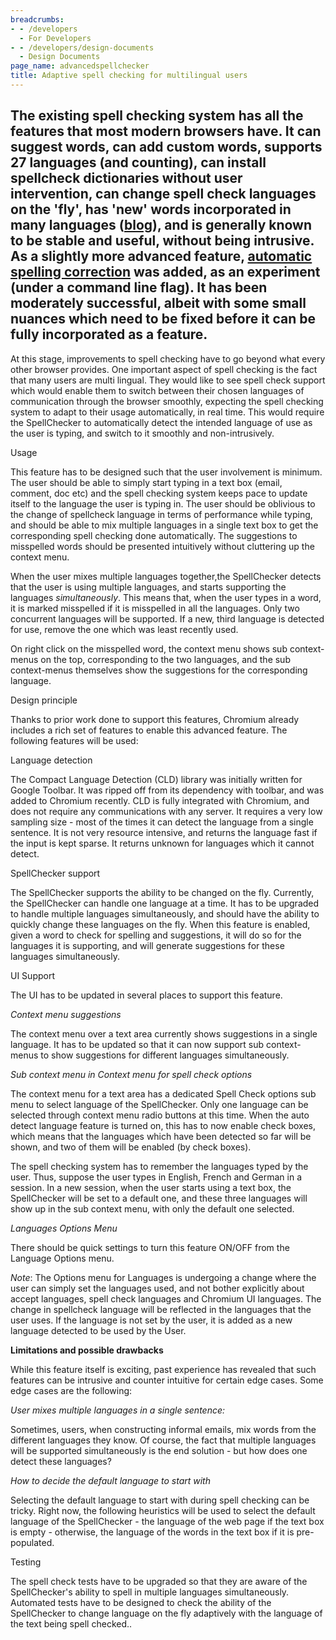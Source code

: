 ```yaml
---
breadcrumbs:
- - /developers
  - For Developers
- - /developers/design-documents
  - Design Documents
page_name: advancedspellchecker
title: Adaptive spell checking for multilingual users
---
```


## The existing spell checking system has all the features that most modern browsers have. It can suggest words, can add custom words, supports 27 languages (and counting), can install spellcheck dictionaries without user intervention, can change spell check languages on the 'fly', has 'new' words incorporated in many languages ([blog](http://blog.chromium.org/2009/02/spell-check-dictionary-improvements.html)), and is generally known to be stable and useful, without being intrusive. As a slightly more advanced feature, [automatic spelling correction](/developers/design-documents/automaticspellingcorrection) was added, as an experiment (under a command line flag). It has been moderately successful, albeit with some small nuances which need to be fixed before it can be fully incorporated as a feature.

At this stage, improvements to spell checking have to go beyond what every other
browser provides. One important aspect of spell checking is the fact that many
users are multi lingual. They would like to see spell check support which would
enable them to switch between their chosen languages of communication through
the browser smoothly, expecting the spell checking system to adapt to their
usage automatically, in real time. This would require the SpellChecker to
automatically detect the intended language of use as the user is typing, and
switch to it smoothly and non-intrusively.

Usage

This feature has to be designed such that the user involvement is minimum. The
user should be able to simply start typing in a text box (email, comment, doc
etc) and the spell checking system keeps pace to update itself to the language
the user is typing in. The user should be oblivious to the change of spellcheck
language in terms of performance while typing, and should be able to mix
multiple languages in a single text box to get the corresponding spell checking
done automatically. The suggestions to misspelled words should be presented
intuitively without cluttering up the context menu.

When the user mixes multiple languages together,the SpellChecker detects that
the user is using multiple languages, and starts supporting the languages
*simultaneously*. This means that, when the user types in a word, it is marked
misspelled if it is misspelled in all the languages. Only two concurrent
languages will be supported. If a new, third language is detected for use,
remove the one which was least recently used.

On right click on the misspelled word, the context menu shows sub context-menus
on the top, corresponding to the two languages, and the sub context-menus
themselves show the suggestions for the corresponding language.

Design principle

Thanks to prior work done to support this features, Chromium already includes a
rich set of features to enable this advanced feature. The following features
will be used:

Language detection

The Compact Language Detection (CLD) library was initially written for Google
Toolbar. It was ripped off from its dependency with toolbar, and was added to
Chromium recently. CLD is fully integrated with Chromium, and does not require
any communications with any server. It requires a very low sampling size - most
of the times it can detect the language from a single sentence. It is not very
resource intensive, and returns the language fast if the input is kept sparse.
It returns unknown for languages which it cannot detect.

SpellChecker support

The SpellChecker supports the ability to be changed on the fly. Currently, the
SpellChecker can handle one language at a time. It has to be upgraded to handle
multiple languages simultaneously, and should have the ability to quickly change
these languages on the fly. When this feature is enabled, given a word to check
for spelling and suggestions, it will do so for the languages it is supporting,
and will generate suggestions for these languages simultaneously.

UI Support

The UI has to be updated in several places to support this feature.

*Context menu suggestions*

The context menu over a text area currently shows suggestions in a single
language. It has to be updated so that it can now support sub context-menus to
show suggestions for different languages simultaneously.

*Sub context menu in Context menu for spell check options*

The context menu for a text area has a dedicated Spell Check options sub menu to
select language of the SpellChecker. Only one language can be selected through
context menu radio buttons at this time. When the auto detect language feature
is turned on, this has to now enable check boxes, which means that the languages
which have been detected so far will be shown, and two of them will be enabled
(by check boxes).

The spell checking system has to remember the languages typed by the user. Thus,
suppose the user types in English, French and German in a session. In a new
session, when the user starts using a text box, the SpellChecker will be set to
a default one, and these three languages will show up in the sub context menu,
with only the default one selected.

*Languages Options Menu*

There should be quick settings to turn this feature ON/OFF from the Language
Options menu.

*Note*: The Options menu for Languages is undergoing a change where the user can
simply set the languages used, and not bother explicitly about accept languages,
spell check languages and Chromium UI languages. The change in spellcheck
language will be reflected in the languages that the user uses. If the language
is not set by the user, it is added as a new language detected to be used by the
User.

**Limitations and possible drawbacks**

While this feature itself is exciting, past experience has revealed that such
features can be intrusive and counter intuitive for certain edge cases. Some
edge cases are the following:

*User mixes multiple languages in a single sentence:*

Sometimes, users, when constructing informal emails, mix words from the
different languages they know. Of course, the fact that multiple languages will
be supported simultaneously is the end solution - but how does one detect these
languages?

*How to decide the default language to start with*

Selecting the default language to start with during spell checking can be
tricky. Right now, the following heuristics will be used to select the default
language of the SpellChecker - the language of the web page if the text box is
empty - otherwise, the language of the words in the text box if it is
pre-populated.

Testing

The spell check tests have to be upgraded so that they are aware of the
SpellChecker's ability to spell in multiple languages simultaneously. Automated
tests have to be designed to check the ability of the SpellChecker to change
language on the fly adaptively with the language of the text being spell
checked..
